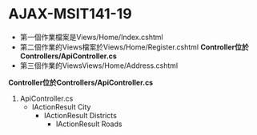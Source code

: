 # AJAX-MSIT141-19
* 第一個作業檔案是Views/Home/Index.cshtml
* 第二個作業的Views檔案於Views/Home/Register.cshtml  **Controller位於Controllers/ApiController.cs**
* 第三個作業的ViewsViews/Home/Address.cshtml  

 **Controller位於Controllers/ApiController.cs**
1. ApiController.cs 
     - IActionResult City
       - IActionResult Districts
          - IActionResult Roads
